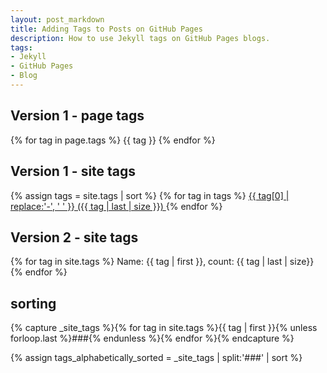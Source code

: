 ```yaml
---
layout: post_markdown
title: Adding Tags to Posts on GitHub Pages
description: How to use Jekyll tags on GitHub Pages blogs.
tags:
- Jekyll
- GitHub Pages
- Blog
---
```


## Version 1 - page tags

{% for tag in page.tags %}
    {{ tag }}
{% endfor %}

## Version 1 - site tags

{% assign tags = site.tags | sort %}
{% for tag in tags %}
 <span class="site-tag">
    <a href="/tag/{{ tag | first | slugify }}/"
        style="font-size: {{ tag | last | size  |  times: 4 | plus: 80  }}%">
            {{ tag[0] | replace:'-', ' ' }} ({{ tag | last | size }})
    </a>
</span>
{% endfor %}

## Version 2 - site tags

{% for tag in site.tags %}
  Name: {{ tag | first }},
  count: {{ tag | last | size}}
{% endfor %}

## sorting

{% capture _site_tags %}{% for tag in site.tags %}{{ tag | first }}{% unless forloop.last %}###{% endunless %}{% endfor %}{% endcapture %}

{% assign tags_alphabetically_sorted = _site_tags | split:'###' | sort %}